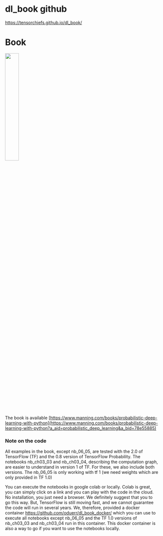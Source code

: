 # dl_book github
https://tensorchiefs.github.io/dl_book/

# Book
<a href="https://www.manning.com/books/probabilistic-deep-learning-with-python?a_aid=probabilistic_deep_learning&a_bid=78e55885">
<img src="https://images.manning.com/360/480/resize/book/1/cd737fc-545a-4d76-ac6f-d1b048157dbc/Durr-PDL-HI.png" width="30%">
</a>

The book is available [https://www.manning.com/books/probabilistic-deep-learning-with-python](https://www.manning.com/books/probabilistic-deep-learning-with-python?a_aid=probabilistic_deep_learning&a_bid=78e55885)


### Note on the code

All examples in the book, except nb_06_05, are tested with the 2.0 of TensorFlow (TF) and the 0.8 version of TensorFlow Probability. The notebooks nb_ch03_03 and nb_ch03_04, describing the computation graph, are easier to understand in version 1 of TF. For these, we also include both versions. The nb_06_05 is only working with tf 1 (we need weights which are only provided in TF 1.0)  

You can execute the notebooks in google colab or locally. Colab is great, you can simply click on a link and you can play with the code in the cloud. No installation, you just need a browser. We definitely suggest that you to go this way. But, TensorFlow is still moving fast, and we cannot guarantee the code will run in several years. We, therefore, provided a docker container https://github.com/oduerr/dl_book_docker/ which you can use to execute all notebooks except nb_06_05 and the TF 1.0 versions of nb_ch03_03 and nb_ch03_04 run in this container. This docker container is also a way to go if you want to use the notebooks locally.
